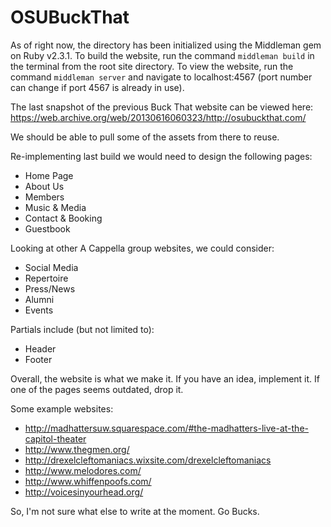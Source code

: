 # OSUBuckThat

As of right now, the directory has been initialized using the Middleman gem on Ruby v2.3.1.
To build the website, run the command `middleman build` in the terminal from the root site directory.
To view the website, run the command `middleman server` and navigate to localhost:4567 (port number can
change if port 4567 is already in use).

The last snapshot of the previous Buck That website can be viewed here: 
https://web.archive.org/web/20130616060323/http://osubuckthat.com/

We should be able to pull some of the assets from there to reuse.

Re-implementing last build we would need to design the following pages:
 * Home Page
 * About Us
 * Members
 * Music & Media
 * Contact & Booking
 * Guestbook
 
Looking at other A Cappella group websites, we could consider:
 * Social Media
 * Repertoire
 * Press/News
 * Alumni
 * Events
  
Partials include (but not limited to):
 * Header
 * Footer
  
Overall, the website is what we make it. If you have an idea, implement it. If one
of the pages seems outdated, drop it.

Some example websites:
 * http://madhattersuw.squarespace.com/#the-madhatters-live-at-the-capitol-theater
 * http://www.thegmen.org/
 * http://drexelcleftomaniacs.wixsite.com/drexelcleftomaniacs
 * http://www.melodores.com/
 * http://www.whiffenpoofs.com/
 * http://voicesinyourhead.org/
 
So, I'm not sure what else to write at the moment. Go Bucks.